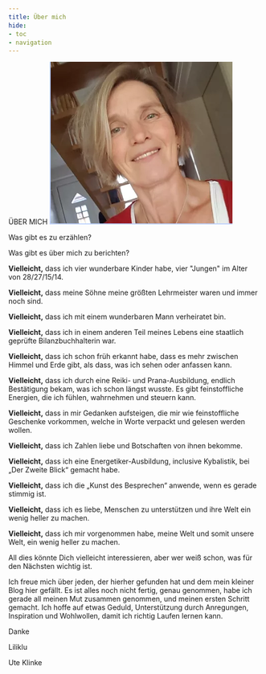 ```yaml
---
title: Über mich
hide:
- toc
- navigation
---
```

ÜBER MICH            ![](img/ueber-mich.png)

Was gibt es zu erzählen?

Was gibt es über mich zu berichten?



**Vielleicht,** dass ich vier wunderbare Kinder habe, vier "Jungen" im Alter von 28/27/15/14.

**Vielleicht,** dass meine Söhne meine größten Lehrmeister waren und immer noch sind.



**Vielleicht,** dass ich mit einem wunderbaren Mann verheiratet bin.



**Vielleicht,** dass ich in einem anderen Teil meines Lebens eine staatlich geprüfte Bilanzbuchhalterin war.

**Vielleicht,** dass ich schon früh erkannt habe, dass es mehr zwischen Himmel und Erde gibt, als dass, was ich sehen oder anfassen kann.

**Vielleicht,** dass ich durch eine Reiki- und Prana-Ausbildung, endlich Bestätigung bekam, was ich schon längst wusste. Es gibt feinstoffliche Energien, die ich fühlen, wahrnehmen und steuern kann.

**Vielleicht,** dass in mir Gedanken aufsteigen, die mir wie feinstoffliche Geschenke vorkommen, welche in Worte verpackt und gelesen werden wollen.

**Vielleicht,** dass ich Zahlen liebe und Botschaften von ihnen bekomme.

**Vielleicht,** dass ich eine Energetiker-Ausbildung, inclusive Kybalistik, bei „Der Zweite Blick“ gemacht habe.

**Vielleicht,** dass ich die „Kunst des Besprechen“ anwende, wenn es gerade stimmig ist.



**Vielleicht,** dass ich es liebe, Menschen zu unterstützen und ihre Welt ein wenig heller zu machen.



**Vielleicht,** dass ich mir vorgenommen habe, meine Welt und somit unsere Welt, ein wenig heller zu machen.



All dies könnte Dich vielleicht interessieren, aber wer weiß schon, was für den Nächsten wichtig ist.



Ich freue mich über jeden, der hierher gefunden hat und dem mein kleiner Blog hier gefällt. Es ist alles noch nicht fertig, genau genommen, habe ich gerade all meinen Mut zusammen genommen, und meinen ersten Schritt gemacht. Ich hoffe auf etwas Geduld, Unterstützung durch Anregungen, Inspiration und Wohlwollen, damit ich richtig Laufen lernen kann.



Danke

Liliklu  

Ute Klinke
